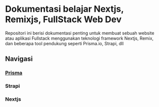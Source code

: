 # Dokumentasi belajar Nextjs, Remixjs, FullStack Web Dev

Repositori ini berisi dokumentasi penting untuk membuat sebuah website atau aplikasi Fullstack menggunakan teknologi framework Nextjs, Remix, dan beberapa tool pendukung seperti Prisma.io, Strapi, dll

## Navigasi

### [Prisma](https://github.com/andijuhan/stack-docs/blob/main/prisma.md)

### Strapi

### Nextjs
